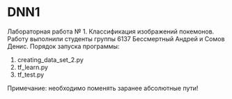 # DNN1
Лабораторная работа № 1. Классификация изображений покемонов.
Работу выполнили студенты группы 6137 Бессмертный Андрей и Сомов Денис.
Порядок запуска программы:
1) creating_data_set_2.py
2) tf_learn.py
3) tf_test.py

Примечание: необходимо поменять заранее абсолютные пути!
